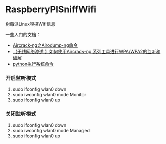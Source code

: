 # RaspberryPISniffWifi
树莓派Linux嗅探Wifi信息

一些入门的文档：
- [Aircrack-ng之Airodump-ng命令](https://blog.csdn.net/vevenlcf/article/details/82084633
) 
-  [【无线网络渗透 】如何使用Aircrack-ng 系列工具进行WPA/WPA2的监听和破解](https://blog.csdn.net/vevenlcf/article/details/82084633)
- [python执行系统命令](https://www.cnblogs.com/xuxm2007/archive/2011/01/17/1937220.html)

### 开启监听模式
1. sudo ifconfig wlan0 down
2. sudo iwconfig wlan0 mode Monitor
3. sudo ifconfig wlan0 up

### 关闭监听模式
1. sudo ifconfig wlan0 down
2. sudo iwconfig wlan0 mode Managed
3. sudo ifconfig wlan0 up

